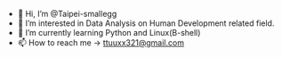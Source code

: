 - 👋 Hi, I’m @Taipei-smallegg
- 👀 I’m interested in Data Analysis on Human Development related field.
- 🌱 I’m currently learning Python and Linux(B-shell)
- 📫 How to reach me -> ttuuxx321@gmail.com

<!---
Taipei-smallegg/Taipei-smallegg is a ✨ special ✨ repository because its `README.md` (this file) appears on your GitHub profile.
You can click the Preview link to take a look at your changes.
--->
